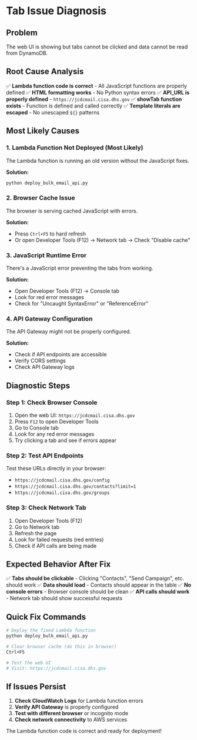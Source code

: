 # Tab Issue Diagnosis

## Problem
The web UI is showing but tabs cannot be clicked and data cannot be read from DynamoDB.

## Root Cause Analysis
✅ **Lambda function code is correct** - All JavaScript functions are properly defined
✅ **HTML formatting works** - No Python syntax errors
✅ **API_URL is properly defined** - `https://jcdcmail.cisa.dhs.gov`
✅ **showTab function exists** - Function is defined and called correctly
✅ **Template literals are escaped** - No unescaped `${}` patterns

## Most Likely Causes

### 1. Lambda Function Not Deployed (Most Likely)
The Lambda function is running an old version without the JavaScript fixes.

**Solution:**
```bash
python deploy_bulk_email_api.py
```

### 2. Browser Cache Issue
The browser is serving cached JavaScript with errors.

**Solution:**
- Press `Ctrl+F5` to hard refresh
- Or open Developer Tools (F12) → Network tab → Check "Disable cache"

### 3. JavaScript Runtime Error
There's a JavaScript error preventing the tabs from working.

**Solution:**
- Open Developer Tools (F12) → Console tab
- Look for red error messages
- Check for "Uncaught SyntaxError" or "ReferenceError"

### 4. API Gateway Configuration
The API Gateway might not be properly configured.

**Solution:**
- Check if API endpoints are accessible
- Verify CORS settings
- Check API Gateway logs

## Diagnostic Steps

### Step 1: Check Browser Console
1. Open the web UI: `https://jcdcmail.cisa.dhs.gov`
2. Press `F12` to open Developer Tools
3. Go to Console tab
4. Look for any red error messages
5. Try clicking a tab and see if errors appear

### Step 2: Test API Endpoints
Test these URLs directly in your browser:
- `https://jcdcmail.cisa.dhs.gov/config`
- `https://jcdcmail.cisa.dhs.gov/contacts?limit=1`
- `https://jcdcmail.cisa.dhs.gov/groups`

### Step 3: Check Network Tab
1. Open Developer Tools (F12)
2. Go to Network tab
3. Refresh the page
4. Look for failed requests (red entries)
5. Check if API calls are being made

## Expected Behavior After Fix

✅ **Tabs should be clickable** - Clicking "Contacts", "Send Campaign", etc. should work
✅ **Data should load** - Contacts should appear in the table
✅ **No console errors** - Browser console should be clean
✅ **API calls should work** - Network tab should show successful requests

## Quick Fix Commands

```bash
# Deploy the fixed Lambda function
python deploy_bulk_email_api.py

# Clear browser cache (do this in browser)
Ctrl+F5

# Test the web UI
# Visit: https://jcdcmail.cisa.dhs.gov
```

## If Issues Persist

1. **Check CloudWatch Logs** for Lambda function errors
2. **Verify API Gateway** is properly configured
3. **Test with different browser** or incognito mode
4. **Check network connectivity** to AWS services

The Lambda function code is correct and ready for deployment!
